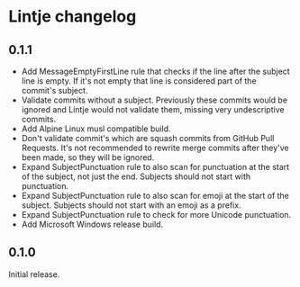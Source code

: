 # Lintje changelog

## 0.1.1

- Add MessageEmptyFirstLine rule that checks if the line after the subject line
  is empty. If it's not empty that line is considered part of the commit's
  subject.
- Validate commits without a subject. Previously these commits would be ignored
  and Lintje would not validate them, missing very undescriptive commits.
- Add Alpine Linux musl compatible build.
- Don't validate commit's which are squash commits from GitHub Pull Requests.
  It's not recommended to rewrite merge commits after they've been made, so
  they will be ignored.
- Expand SubjectPunctuation rule to also scan for punctuation at the start of
  the subject, not just the end. Subjects should not start with punctuation.
- Expand SubjectPunctuation rule to also scan for emoji at the start of
  the subject. Subjects should not start with an emoji as a prefix.
- Expand SubjectPunctuation rule to check for more Unicode punctuation.
- Add Microsoft Windows release build.

## 0.1.0

Initial release.
